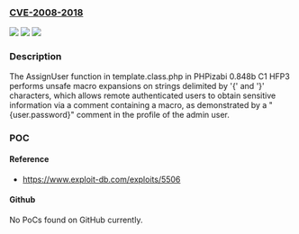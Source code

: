 ### [CVE-2008-2018](https://cve.mitre.org/cgi-bin/cvename.cgi?name=CVE-2008-2018)
![](https://img.shields.io/static/v1?label=Product&message=n%2Fa&color=blue)
![](https://img.shields.io/static/v1?label=Version&message=n%2Fa&color=blue)
![](https://img.shields.io/static/v1?label=Vulnerability&message=n%2Fa&color=brighgreen)

### Description

The AssignUser function in template.class.php in PHPizabi 0.848b C1 HFP3 performs unsafe macro expansions on strings delimited by '{' and '}' characters, which allows remote authenticated users to obtain sensitive information via a comment containing a macro, as demonstrated by a "{user.password}" comment in the profile of the admin user.

### POC

#### Reference
- https://www.exploit-db.com/exploits/5506

#### Github
No PoCs found on GitHub currently.

